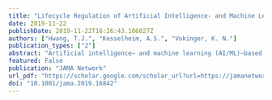 ```yaml
---
title: "Lifecycle Regulation of Artificial Intelligence- and Machine Learning Based Software Devices in Medicine"
date: 2019-11-22
publishDate: 2019-11-22T16:26:43.106027Z
authors: ["Hwang, T.J.", "Kesselheim, A.S.", "Vokinger, K. N."]
publication_types: ["2"]
abstract: "Artificial intelligence– and machine learning (AI/ML)–based technologies aim to improve patient care by uncovering new insights from the vast amount of data generated by an individual patient and by the collective experience of many patients. Machine learning is an AI technique that trains software algorithms to learn from and act on new data to continuously improve performance. In 2018, the US Food and Drug Administration (FDA) cleared the first AI/ML-based software (a program for diabetic retinopathy) that provides screening decisions without needing clinician interpretation. Although such technologies hold promise, they also raise questions about their safety and effectiveness. In April 2019, the FDA announced that it was reviewing how to regulate AI/ML-based software. The distinctive characteristics of AI/ML-based software require a regulatory approach that spans the lifecycle of these technologies, allowing necessary steps to improve treatment while ensuring that the algorithm is safe."
featured: False
publication: "JAMA Network"
url_pdf: "https://scholar.google.com/scholar_url?url=https://jamanetwork.com/journals/jama/articlepdf/2756194/jama_hwang_2019_vp_190145.pdf&hl=en&sa=T&oi=ucasa&ct=usl&ei=uOhgX8blK8TCmAH48qmwDA&scisig=AAGBfm2u3MpkY8ELh39gXHuVGR6xA0Q4Lg"
doi: "10.1001/jama.2019.16842"
---
```

